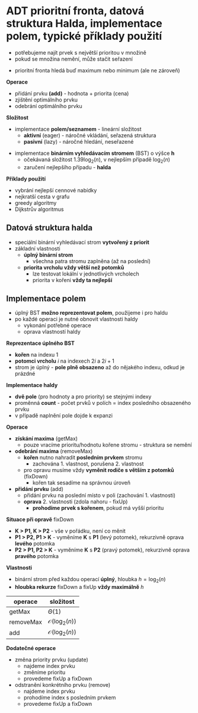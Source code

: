 # ADT prioritní fronta, datová struktura Halda, implementace polem, typické příklady použití

- potřebujeme najít prvek s největší prioritou v množině
- pokud se množina nemění, může stačit seřazení
+ prioritní fronta hledá buď maximum nebo minimum (ale ne zároveň)

**Operace**
- přidání prvku **(add)** - hodnota + priorita (cena)
- zjištění optimálního prvku
- odebrání optimálního prvku

**Složitost**
- implementace **polem/seznamem** - lineární složitost
	- **aktivní** (eager) - náročné vkládání, seřazená struktura
	- **pasivní** (lazy) - náročné hledání, neseřazené
+ implementace **binárním vyhledávacím stromem** (BST) o výšce **h**
	+ očekávaná složitost $1.39\log_{2}(n)$, v nejlepším případě $\log_{2}(n)$
	+ zaručení nejlepšího případu - **halda**

**Příklady použití**
- vybrání nejlepší cennové nabídky
- nejkratší cesta v grafu
- greedy algoritmy
- Dijkstrův algoritmus

## Datová struktura halda

- speciální binární vyhledávací strom **vytvořený z priorit**
- základní vlastnosti
	- **úplný binární strom**
		- všechna patra stromu zaplněna (až na poslední)
	- **priorita vrcholu vždy větší než potomků**
		- lze testovat lokální v jednotlivých vrcholech
		- priorita v kořeni **vždy ta nejlepší**

## Implementace polem

- úplný BST **možno reprezentovat polem**, použijeme i pro haldu
- po každé operaci je nutné obnovit vlastnosti haldy
	- vykonání potřebné operace
	- oprava vlastností haldy

**Reprezentace úplného BST**
- **kořen** na indexu $1$
- **potomci vrcholu** $i$ na indexech $2i$ a $2i+1$
- strom je úplný - **pole plně obsazeno** až do nějakého indexu, odkud je prázdné

**Implementace haldy**
- **dvě pole** (pro hodnoty a pro priority) se stejnými indexy
- proměnná **count** - počet prvků v polích = index posledního obsazeného prvku
- v případě naplnění pole dojde k expanzi

**Operace**
- **získání maxima** (getMax)
	- pouze vracíme prioritu/hodnotu kořene stromu - struktura se nemění
- **odebrání maxima** (removeMax)
	- **kořen** nutno nahradit **posledním prvkem** stromu
		- zachována 1. vlastnost, porušena 2. vlastnost
	- pro opravu musíme vždy **vyměnit rodiče s větším z potomků** (fixDown)
		- kořen tak sesadíme na správnou úroveň
- **přidání prvku** (add)
	- přidání prvku na poslední místo v poli (zachování 1. vlastnosti)
	- **oprava** 2. vlastnosti (zdola nahoru - fixUp)
		- **prohodíme prvek s kořenem**, pokud má vyšší prioritu

**Situace při opravě** fixDown
- **K > P1, K > P2** - vše v pořádku, není co měnit
- **P1 > P2, P1 > K** - vyměníme **K** s **P1** (levý potomek), rekurzivně oprava **levého** potomka
- **P2 > P1, P2 > K** - vyměníme **K** s **P2** (pravý potomek), rekurzivně oprava **pravého** potomka

**Vlastnosti**
- binární strom před každou operací **úplný**, hloubka $h = \log_{2}(n)$
- **hloubka rekurze** fixDown a fixUp **vždy maximálně** $h$

| operace   | složitost                  |
| --------- | -------------------------- |
| getMax    | $\Theta(1)$                |
| removeMax | $\mathcal{O}(\log_{2}(n))$ |
| add       | $\mathcal{O}(\log_{2}(n))$ |

**Dodatečné operace**
- změna priority prvku (update)
	- najdeme index prvku
	- změníme prioritu
	- provedeme fixUp a fixDown
- odstranění konkrétního prvku (remove)
	- najdeme index prvku
	- prohodíme index s posledním prvkem
	- provedeme fixUp a fixDown